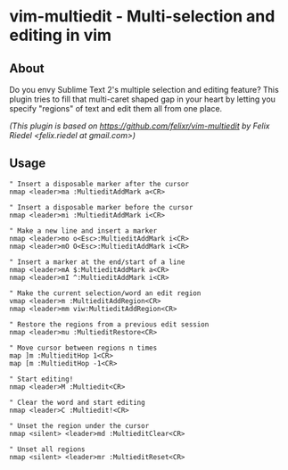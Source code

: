 # vim-multiedit - Multi-selection and editing in vim

## About

Do you envy Sublime Text 2's multiple selection and editing feature? This plugin
tries to fill that multi-caret shaped gap in your heart by letting you
specify "regions" of text and edit them all from one place.

*(This plugin is based on https://github.com/felixr/vim-multiedit by Felix
Riedel <felix.riedel at gmail.com>)*

## Usage

```vim
" Insert a disposable marker after the cursor
nmap <leader>ma :MultieditAddMark a<CR>

" Insert a disposable marker before the cursor
nmap <leader>mi :MultieditAddMark i<CR>

" Make a new line and insert a marker
nmap <leader>mo o<Esc>:MultieditAddMark i<CR>
nmap <leader>mO O<Esc>:MultieditAddMark i<CR>

" Insert a marker at the end/start of a line
nmap <leader>mA $:MultieditAddMark a<CR>
nmap <leader>mI ^:MultieditAddMark i<CR>

" Make the current selection/word an edit region
vmap <leader>m :MultieditAddRegion<CR>
nmap <leader>mm viw:MultieditAddRegion<CR>

" Restore the regions from a previous edit session
nmap <leader>mu :MultieditRestore<CR>

" Move cursor between regions n times
map ]m :MultieditHop 1<CR>
map [m :MultieditHop -1<CR>

" Start editing!
nmap <leader>M :Multiedit<CR>

" Clear the word and start editing
nmap <leader>C :Multiedit!<CR>

" Unset the region under the cursor
nmap <silent> <leader>md :MultieditClear<CR>

" Unset all regions
nmap <silent> <leader>mr :MultieditReset<CR>
```
